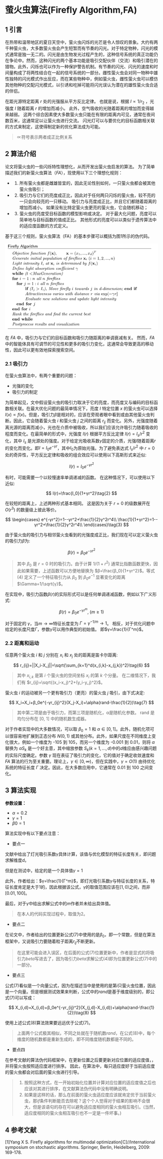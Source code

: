 # 萤火虫算法(Firefly Algorithm,FA)

## 1 引言

在热带和温带地区的夏日天空中，萤火虫闪烁的光芒是令人惊叹的景象。大约有两千种萤火虫，大多数萤火虫会产生短暂而有节奏的闪光。对于特定物种，闪光的模式通常是独一无二的。闪光是由生物发光过程产生的，这种信号系统的真正功能仍在争论中。然而，这种闪光的两个基本功能是吸引交配伙伴（交流）和吸引潜在的猎物。此外，闪烁也可以作为一种保护警告机制。有节奏的闪光、闪光的速度和时间量构成了将两性结合在一起的信号系统的一部分。雌性萤火虫会对同一物种中雄性独特的闪光模式作出反应，而在某些物种中，例如萤火虫，雌性萤火虫可以模仿其他物种的交配闪光模式，以引诱和吃掉可能将闪光误认为潜在的雄性萤火虫合适的伴侣。

在距光源特定距离 $r$ 处的光强服从平方反比定律。 也就是说，根据 $I ∝ 1/r_2$ ，光强度 $I$ 随着距离 $r$ 的增加而减小。 此外，空气吸收的光随着距离的增加而变得越来越弱。 这两个综合因素使大多数萤火虫只能在有限的距离内可见，通常在夜间数百米，这通常足以让萤火虫进行交流。 闪光灯可以与要优化的目标函数相关联的方式来制定，这使得制定新的优化算法成为可能。

>$∝$符号表示两者成正比例关系

## 2 算法介绍

论文将萤火虫的一些闪烁特性理想化，从而开发出萤火虫启发的算法。 为了简单描述我们的新萤火虫算法（$FA$），现使用以下三个理想化规则：

- 1. 所有萤火虫都是雌雄皆宜的，因此无论性别如何，一只萤火虫都会被其他萤火虫吸引；
- 2. 吸引力与它们的亮度成正比，因此对于任何两只闪烁的萤火虫，较不亮的一只会向较亮的一只移动。 吸引力与亮度成正比，并且它们都随着距离的增加而减小。 如果没有比特定萤火虫更亮的萤火虫，它会随机移动；
- 3. 萤火虫的亮度受目标函数的模型影响或决定。 对于最大化问题，亮度可以简单地与目标函数的值成正比。 其他形式的亮度可以以类似于遗传算法中的适应度函数的方式定义。

基于这三个规则，萤火虫算法（FA）的基本步骤可以概括为图1所示的伪代码。

![ref](images/FA-1.png)

在 $FA$ 中，吸引力与它们的目标函数和吸引力随距离的单调衰减有关。 然而，$FA$ 中的智能体具有可调节的可见性和更多的吸引力变化，这通常会导致更高的移动性，因此可以更有效地探索搜索空间。

### 2.1 吸引力

在萤火虫算法中，有两个重要的问题：

- 光强的变化
- 吸引力的制定

为简单起见，文中假设萤火虫的吸引力取决于它的亮度，而亮度又与编码的目标函数相关联。在最大优化问题的最简单情况下，亮度 $I$
特定位置 $x$ 的萤火虫可以选择 $I(x) ∝ f(x)$。但是，吸引力$β$是相对的，应该在旁观者眼中看到或由其他萤火虫判断。因此，它会随着萤火虫 $i$ 和萤火虫 $j$ 之间的距离 $r_{ij}$ 而变化。另外，光强度随着离光源的距离而减小，光也在介质中被吸收，所以我们应该允许吸引力随着吸收的程度而变化。在最简单的形式中，光强度 $I(r)$ 根据平方反比定律 $I(r)= I_s/r^2$ 变化，其中 $I_s$ 是光源处的强度。对于给定光吸收系数$γ$固定的介质，光强$I$随着距离$r$的变化而变化。即$I=I_0e^{-γr}$，其中$I_0$为原始光强。为了避免表达式 $I_s/r^2$ 中 $r = 0$ 处的奇异性，平方反比定律和吸收的组合效应可以使用以下高斯形式来近似:

$$
I(r)=I_0e^{-γr^2}\tag{1}
$$

有时，可能需要一个以较慢速率单调递减的函数。 在这种情况下，可以使用以下近似:

$$
I(r)=\frac{I_0}{1+γr^2}\tag{2}
$$

在较短的距离上，上述两种形式基本相同。 这是因为关于 $r = 0$ 的级数展开在 $O(r^3)$ 的数量级上彼此等价。

$$
\begin{cases}
    e^{-γr^2}=1--γr^2+\frac{1}{2}γ^2r^4\\
    \frac{1}{1+γr^2}=1--γr^2+\frac{1}{2}γ^2r^4\\
\end{cases}\tag{3}
$$

由于萤火虫的吸引力与相邻萤火虫看到的光强度成正比，我们现在可以定义萤火虫的吸引力$β$为:

$$
β(r)=β_0e^{-γr^2}\tag{4}
$$

>其中 $β_0$ 是 $r = 0$ 时的吸引力。由于计算 $1/(1+r^2)$ 通常比指数函数更快，因此如果需要，上述函数可以方便地替换为 $β=\frac{β_0}{1+γr^2}$。等式 (4) 定义了一个特征吸引力从 $β_0$ 到 $β_0e^{-1}$ 显著变化的距离 $\Gamma=1/\sqrt{γ}$。

在实现中，吸引力函数$β(r)$的实际形式可以是任何单调递减函数，例如以下广义形式:

$$
β(r)=β_0e^{-γr^m},\;(m\geq1) \tag{5}
$$

对于固定的 $γ$，当$m →∞$特征长度变为 $Γ = γ^{−1/m} → 1$。 相反，对于优化问题中给定的长度尺度$Γ$，参数$γ$可以用作典型的初始值。 即$γ=\frac{1}{Γ^m}$。

### 2.2 距离和运动

任意两个萤火虫 $i$ 和 $j$ 分别在 $x_i$ 和 $x_j$ 处的距离是笛卡尔距离:

$$
r_{ij}=||X_i-X_j||=\sqrt{\sum_{k=1}^d(x_{i,k}-x_{j,k})^2}\tag{6}
$$

>其中 $x_{i,k}$ 是第 $i$ 个萤火虫的空间坐标 $x_i$ 的第 $k$ 个分量。 在二维情况下，我们有 $r_{ij}=\sqrt{(x_i-x_j)^2+(y_i-y_j)^2}$。

萤火虫 $i$ 的运动被另一个更有吸引力（更亮）的萤火虫 $j$ 吸引，由下式决定:

$$
X_i=X_i+β_0e^{-γr_{ij}^2}(X_j-X_i)+\alpha(rand-\frac{1}{2})\tag{7}
$$

>其中第二项是由于吸引力，而第三项是随机化，α是随机化参数。 rand 是均匀分布在 [0, 1] 中的随机数生成器。

对于作者实现中的大多数情况，可以取 $β_0 =1$ 和 $α ∈ [0, 1]$。此外，随机化项可以很容易地扩展到正态分布 $N(0, 1)$ 或其他分布。此外，如果尺度在不同维度上变化很大，例如一个维度为 -105 到 105，而另一个维度为 -0.001 到 0.01，则将 $α$ 替换为 $αS_k$ 是一个好主意，其中缩放参数 $S_k(k = 1, ..., d)$中的$d$维应由感兴趣问题的实际尺度确定。参数 $γ$ 现在表征了吸引力的变化，它的值对于确定收敛速度和 $FA$ 算法的行为至关重要。理论上，$γ ∈ [0,∞)$，但在实践中，$γ = O(1)$ 由待优化系统的特征长度 $Γ$ 决定。因此，在大多数应用中，它通常在 0.01 到 100 之间变化。

## 3 算法实现

**参数设置：**

- $α=0.2$
- $γ=1$
- $β0=1$

算法实现中有以下要点注意：

- 要点一

文献中给出了灯光吸引系数$\gamma$具体计算，该值与优化模型的特征长度有关，即问题求解维度$d$。

但是在测试中，给定的是一个具体值$γ=1$

此外，作者给出：$γ=\frac{1}{Γ^m}$，即灯光吸引系数$\gamma$与特征长度的关系，特征长度肯定是大于1的，因此根据该公式，$\gamma$的取值范围应该在$[1,0)$之间，而非$[0.01,100]$。

最后，对于$\gamma$中给出求解公式中的$m$作者并未给出具体值。

>在本人的代码实现过程中，取值为2。

- 要点二

在论文中，作者给出的位置更新公式(7)中使用的是$\beta_0$，即一个常数，但是在算法框架中，又说吸引力要随着粒子距离$r_{ij}$不断更新。

>在这里可能会进入误区，在后面的公式(7)位置更新中，作者是显式的将吸引力$beta$写进去了，因为吸引力$beta$求解公式(4)即为位置更新公式(7)中的一部分。

- 要点三

公式(7)看似是一个向量公式，因为在描述当中是使用的是第$i$只萤火虫位置，因此是一个向量。但是根据测试效果来判断，公式中的$rand$是基于维度级别的，即公式(7)可以写成：

$$
X_{i,d}=X_{i,d}+β_0e^{-γr_{ij}^2}(X_{j,d}-X_{i,d})+\alpha(rand-\frac{1}{2})\tag{8}
$$

使用上述公式(8)算法效果要远远优于公式(7)。

>上面两个公式极其相似，不同之处就在于随机数$rand$，在公式(8)中，每个维度的随机数都是重新生成的，即不同维度随机数都是不同的。

- 要点四

在参考文献的算法伪代码框架中，在更新位置之后要更新对应位置的适应度值，，并将萤火虫按照适应度进行排序。
因此，在算法中，每只适应度好于当前适应度的萤火虫都会对后面的萤火虫进行引导。

> 1. 按照这种方式，在一开始初始化位置并计算对应位置的适应度值之后也应该对其进行排序，在文献算法伪代码中没有明确说明。
> 2. 如果是这样的话，那么在前面的萤火虫适应度应该就肯定优于当前萤火虫，那$if$条件判断能否去除呢？这个个人觉得对于结果的影响不会很大，但是该语句的存在可以避免适应度相同的萤火虫相互吸引。(当然，适应度相同的萤火虫相互吸引也不一定是一件坏事。)

## 4 参考文献

[1]Yang X S. Firefly algorithms for multimodal optimization[C]//International symposium on stochastic algorithms. Springer, Berlin, Heidelberg, 2009: 169-178.
